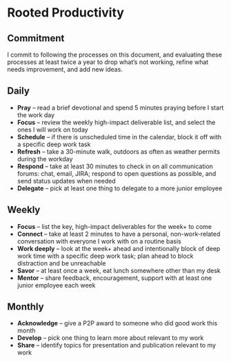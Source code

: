 # Rooted Productivity
## Commitment
I commit to following the processes on this document, and evaluating these processes at least twice a year to drop what’s not working, refine what needs improvement, and add new ideas.
## Daily
*	**Pray** – read a brief devotional and spend 5 minutes praying before I start the work day
*	**Focus** – review the weekly high-impact deliverable list, and select the ones I will work on today
*	**Schedule** – if there is unscheduled time in the calendar, block it off with a specific deep work task
*	**Refresh** – take a 30-minute walk, outdoors as often as weather permits during the workday
*	**Respond** – take at least 30 minutes to check in on all communication forums: chat, email, JIRA; respond to open questions as possible, and send status updates when needed
*	**Delegate** – pick at least one thing to delegate to a more junior employee
## Weekly
*	**Focus** – list the key, high-impact deliverables for the week+ to come
*	**Connect** – take at least 2 minutes to have a personal, non-work-related conversation with everyone I work with on a routine basis
*	**Work deeply** – look at the week+ ahead and intentionally block of deep work time with a specific deep work task; plan ahead to block distraction and be unreachable
*	**Savor** – at least once a week, eat lunch somewhere other than my desk
*	**Mentor** – share feedback, encouragement, support with at least one junior employee each week 
## Monthly
* **Acknowledge** – give a P2P award to someone who did good work this month
* **Develop** – pick one thing to learn more about relevant to my work
*	**Share** – identify topics for presentation and publication relevant to my work
